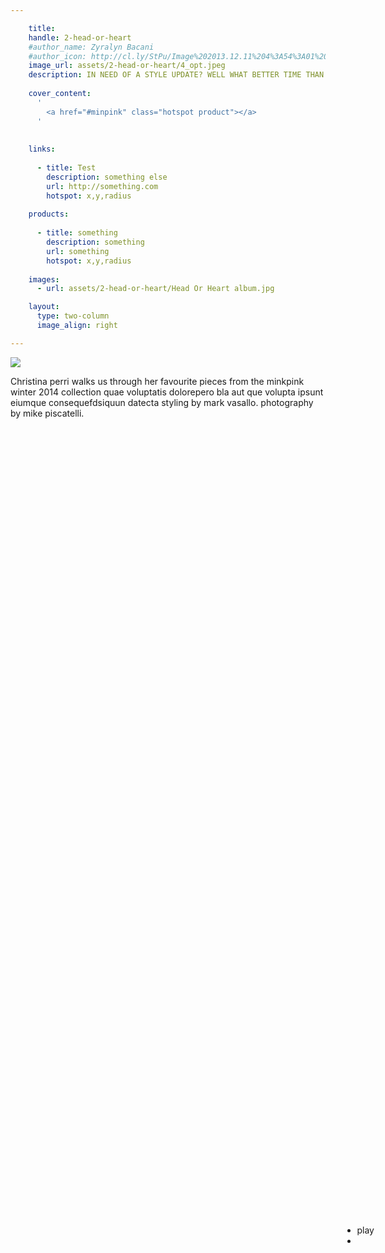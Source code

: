 ```yaml
---

    title:
    handle: 2-head-or-heart
    #author_name: Zyralyn Bacani
    #author_icon: http://cl.ly/StPu/Image%202013.12.11%204%3A54%3A01%20pm.png
    image_url: assets/2-head-or-heart/4_opt.jpeg
    description: IN NEED OF A STYLE UPDATE? WELL WHAT BETTER TIME THAN RIGHT NOW! INSPIRE YOUR LOOK WITH THE OFFICIAL MINKPINK: THE MUSIC ISSUE COLLECTION, STARRING CHRISTINA PERRI...
    
    cover_content:
      '
        <a href="#minpink" class="hotspot product"></a>
      '
    
    
    links: 
    
      - title: Test
        description: something else
        url: http://something.com
        hotspot: x,y,radius
        
    products:
    
      - title: something
        description: something
        url: something
        hotspot: x,y,radius
    
    images:
      - url: assets/2-head-or-heart/Head Or Heart album.jpg

    layout:
      type: two-column
      image_align: right

---
```


<style>
#cp_container_1 {
  position:absolute;
  right: 150px;
  top: 50%;
}
</style>

<img src="assets/2-head-or-heart/cover-heading.svg">

Christina perri walks us through her favourite pieces from the minkpink winter 2014 collection quae voluptatis dolorepero bla aut que volupta ipsunt eiumque consequefdsiquun datecta styling by mark vasallo. photography by mike piscatelli.

<div id="jquery_jplayer_1" class="cp-jplayer"></div>

<div id="cp_container_1" class="cp-container">
  <div class="cp-buffer-holder"> <!-- .cp-gt50 only needed when buffer is > than 50% -->
  	<div class="cp-buffer-1"></div>
  	<div class="cp-buffer-2"></div>
  </div>
  <div class="cp-progress-holder"> <!-- .cp-gt50 only needed when progress is > than 50% -->
  	<div class="cp-progress-1"></div>
  	<div class="cp-progress-2"></div>
  </div>
  <div class="cp-circle-control"></div>
  <ul class="cp-controls">
  	<li><a class="cp-play" tabindex="1">play</a></li>
  	<li><a class="cp-pause" style="display:none;" tabindex="1">pause</a></li> <!-- Needs the inline style here, or jQuery.show() uses display:inline instead of display:block -->
  </ul>
  </div>
<script>
  var myCirclePlayer = new CirclePlayer("#jquery_jplayer_1",{
  	m4a: "/music/assets/Christina Perri - I Believe.m4a"
  }, 
  {
    cssSelectorAncestor: "#cp_container_1",
    canplay: function() {
      $("#jquery_jplayer_1").jPlayer("play");
    }
  });
</script>
